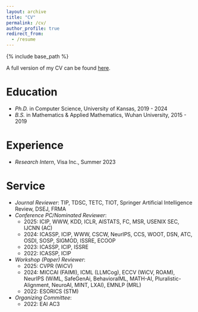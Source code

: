 ```yaml
---
layout: archive
title: "CV"
permalink: /cv/
author_profile: true
redirect_from:
  - /resume
---
```


{% include base_path %}

A full version of my CV can be found [here](http://liuzey.github.io/files/cv.pdf).

Education
======
* *Ph.D.* in Computer Science, University of Kansas, 2019 - 2024
* *B.S.* in Mathematics & Applied Mathematics, Wuhan University, 2015 - 2019

Experience
======
* *Research Intern*, Visa Inc., Summer 2023
  
Service
======
* *Journal Reviewer*: TIP, TDSC, TETC, TIOT, Springer Artificial Intelligence Review, DSEJ, FRMA
* *Conference PC/Nominated Reviewer*:
  - 2025: ICIP, WWW, KDD, ICLR, AISTATS, FC, MSR, USENIX SEC, IJCNN (AC)
  - 2024: ICASSP, ICIP, WWW, CSCW, NeurIPS, CCS, WOOT, DSN, ATC, OSDI, SOSP, SIGMOD, ISSRE, ECOOP
  - 2023: ICASSP, ICIP, ISSRE
  - 2022: ICASSP, ICIP
* *Workshop (Paper) Reviewer*:
  - 2025: CVPR (WiCV)
  - 2024: MICCAI (FAIMI), ICML (LLMCog), ECCV (WiCV, ROAM), NeurIPS (WiML, SafeGenAi, BehavioralML, MATH-AI, Pluralistic-Alignment, NeuroAI, MINT, LXAI), EMNLP (MRL)
  - 2022: ESORICS (STM)
* *Organizing Committee*:
  - 2022: EAI AC3
